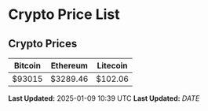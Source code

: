 # Crypto Price List

## Crypto Prices
| Bitcoin | Ethereum | Litecoin |
| ------- | -------- | -------- |
| $93015 | $3289.46 | $102.06 |
**Last Updated:** 2025-01-09 10:39 UTC
**Last Updated:** $DATE$

